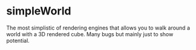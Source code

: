 # simpleWorld
The most simplistic of rendering engines that allows you to walk around a world with a 3D rendered cube.  Many bugs but mainly just to show potential.
